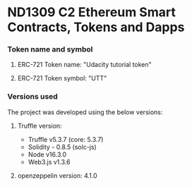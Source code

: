 # ND1309 C2 Ethereum Smart Contracts, Tokens and Dapps

### Token name and symbol
1. ERC-721 Token name: "Udacity tutorial token"

2. ERC-721 Token symbol: "UTT"

### Versions used
The project was developed using the below versions:

1. Truffle version:
    - Truffle v5.3.7 (core: 5.3.7)
    - Solidity - 0.8.5 (solc-js)
    - Node v16.3.0
    - Web3.js v1.3.6

2. openzeppelin version: 4.1.0